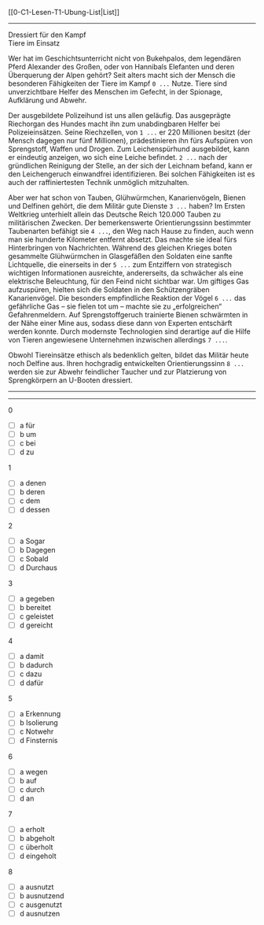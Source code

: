 [[0-C1-Lesen-T1-Ubung-List|List]]

---

Dressiert für den Kampf  
Tiere im Einsatz

Wer hat im Geschichtsunterricht nicht von Bukehpalos, dem legendären Pferd Alexander des Großen, oder von Hannibals Elefanten und deren Überquerung der Alpen gehört? Seit alters macht sich der Mensch die besonderen Fähigkeiten der Tiere im Kampf `0 ...` Nutze. Tiere sind unverzichtbare Helfer des Menschen im Gefecht, in der Spionage, Aufklärung und Abwehr.

Der ausgebildete Polizeihund ist uns allen geläufig. Das ausgeprägte Riechorgan des Hundes macht ihn zum unabdingbaren Helfer bei Polizeieinsätzen. Seine Riechzellen, von `1 ...` er 220 Millionen besitzt (der Mensch dagegen nur fünf Millionen), prädestinieren ihn fürs Aufspüren von Sprengstoff, Waffen und Drogen. Zum Leichenspürhund ausgebildet, kann er eindeutig anzeigen, wo sich eine Leiche befindet. `2 ...` nach der gründlichen Reinigung der Stelle, an der sich der Leichnam befand, kann er den Leichengeruch einwandfrei identifizieren. Bei solchen Fähigkeiten ist es auch der raffiniertesten Technik unmöglich mitzuhalten.

Aber wer hat schon von Tauben, Glühwürmchen, Kanarienvögeln, Bienen und Delfinen gehört, die dem Militär gute Dienste `3 ...` haben? Im Ersten Weltkrieg unterhielt allein das Deutsche Reich 120.000 Tauben zu militärischen Zwecken. Der bemerkenswerte Orientierungssinn bestimmter Taubenarten befähigt sie `4 ...`, den Weg nach Hause zu finden, auch wenn man sie hunderte Kilometer entfernt absetzt. Das machte sie ideal fürs Hinterbringen von Nachrichten. Während des gleichen Krieges boten gesammelte Glühwürmchen in Glasgefäßen den Soldaten eine sanfte Lichtquelle, die einerseits in der `5 ...` zum Entziffern von strategisch wichtigen Informationen ausreichte, andererseits, da schwächer als eine elektrische Beleuchtung, für den Feind nicht sichtbar war. Um giftiges Gas aufzuspüren, hielten sich die Soldaten in den Schützengräben Kanarienvögel. Die besonders empfindliche Reaktion der Vögel `6 ...` das gefährliche Gas – sie fielen tot um – machte sie zu „erfolgreichen“ Gefahrenmeldern. Auf Sprengstoffgeruch trainierte Bienen schwärmten in der Nähe einer Mine aus, sodass diese dann von Experten entschärft werden konnte. Durch modernste Technologien sind derartige auf die Hilfe von Tieren angewiesene Unternehmen inzwischen allerdings `7 ...`.

Obwohl Tiereinsätze ethisch als bedenklich gelten, bildet das Militär heute noch Delfine aus. Ihren hochgradig entwickelten Orientierungssinn `8 ...` werden sie zur Abwehr feindlicher Taucher und zur Platzierung von Sprengkörpern an U-Booten dressiert.

---
---

0  
- [ ] a für  
- [ ] b um  
- [ ] c bei  
- [ ] d zu  

1  
- [ ] a denen  
- [ ] b deren  
- [ ] c dem  
- [ ] d dessen  

2  
- [ ] a Sogar  
- [ ] b Dagegen  
- [ ] c Sobald  
- [ ] d Durchaus  

3  
- [ ] a gegeben  
- [ ] b bereitet  
- [ ] c geleistet  
- [ ] d gereicht  

4  
- [ ] a damit  
- [ ] b dadurch  
- [ ] c dazu  
- [ ] d dafür  

5  
- [ ] a Erkennung  
- [ ] b Isolierung  
- [ ] c Notwehr  
- [ ] d Finsternis  

6  
- [ ] a wegen  
- [ ] b auf  
- [ ] c durch  
- [ ] d an  

7  
- [ ] a erholt  
- [ ] b abgeholt  
- [ ] c überholt  
- [ ] d eingeholt  

8  
- [ ] a ausnutzt  
- [ ] b ausnutzend  
- [ ] c ausgenutzt  
- [ ] d ausnutzen  